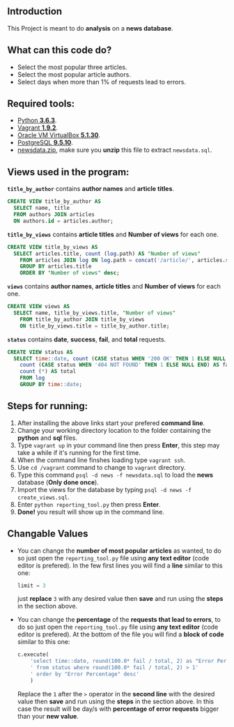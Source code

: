 ## Introduction
This Project is meant to do **analysis** on a **news database**.

## What can this code do?

- Select the most popular three articles.
- Select the most popular article authors.
- Select days when more than 1% of requests lead to errors.

## Required tools:

- [Python **3.6.3**](https://www.python.org/downloads/release/python-363/).
- [Vagrant **1.9.2**](https://www.vagrantup.com/downloads.html).
- [Oracle VM VirtualBox **5.1.30**](https://www.virtualbox.org/wiki/Download_Old_Builds_5_1).
- [PostgreSQL **9.5.10**](https://www.postgresql.org/download/).
- [newsdata.zip](https://d17h27t6h515a5.cloudfront.net/topher/2016/August/57b5f748_newsdata/newsdata.zip), make sure you **unzip** this file to extract `newsdata.sql`.

## Views used in the program:

**`title_by_author`** contains **author names** and **article titles**.

```sql
CREATE VIEW title_by_author AS
  SELECT name, title
  FROM authors JOIN articles
  ON authors.id = articles.author;
```

**`title_by_views`** contains **article titles** and **Number of views** for each one.

```sql
CREATE VIEW title_by_views AS
  SELECT articles.title, count (log.path) AS "Number of views"
    FROM articles JOIN log ON log.path = concat('/article/', articles.slug)
    GROUP BY articles.title
    ORDER BY "Number of views" desc;
```

**`views`** contains **author names**,  **article titles** and **Number of views** for each one.

```sql
CREATE VIEW views AS
  SELECT name, title_by_views.title, "Number of views"
    FROM title_by_author JOIN title_by_views
    ON title_by_views.title = title_by_author.title;
```

**`status`** contains **date**, **success**, **fail**, and **total** requests.

```sql
CREATE VIEW status AS
  SELECT time::date, count (CASE status WHEN '200 OK' THEN 1 ELSE NULL END) AS success,
    count (CASE status WHEN '404 NOT FOUND' THEN 1 ELSE NULL END) AS fail,
    count (*) AS total
    FROM log
    GROUP BY time::date;
```

## Steps for running:

1. After installing the above links start your prefered **command line**.
2. Change your working directory location to the folder containing  the **python** and **sql** files.
3. Type `vagrant up` in your command line then press **Enter**, this step may take a while if it's running for the first time.
4. When the command line finshes loading type `vagrant ssh`.
5. Use `cd /vagrant` command to change to `vagrant` directory.
6. Type this command `psql -d news -f newsdata.sql` to load the **news** database (**Only done once**).
7. Import the views for the database by typing `psql -d news -f create_views.sql`.
8. Enter `python reporting_tool.py` then press **Enter**.
9. **Done!** you result will show up in the command line.

## Changable Values
- You can change the **number of most popular articles** as wanted, to do so just open the `reporting_tool.py` file using **any text editor**
(code editor is prefered). In the few first lines you will find a **line** similar to this one:

  ```python
  limit = 3
  ```
  just **replace** `3` with any desired value then **save** and run using the **steps** in the section above.
  
- You can change the **percentage** of the **requests that lead to errors**, to do so just open the `reporting_tool.py` file using **any text editor**
(code editor is prefered). At the bottom of the file you will find a **block of code** similar to this one:

  ```python
  c.execute(
      'select time::date, round(100.0* fail / total, 2) as "Error Percentage"'
      ' from status where round(100.0* fail / total, 2) > 1'
      ' order by "Error Percentage" desc'
      )
  ```

  Replace the `1` after the `>` operator in the **second line** with the desired value then **save** and run using the **steps** in the section above.
  In this case the result will be day/s with **percentage of error requests** bigger than your **new value**.